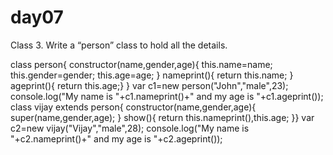 # day07
Class
3. Write a “person” class to hold all the details.

class person{
  constructor(name,gender,age){
    this.name=name;
    this.gender=gender;
    this.age=age;
  }
  nameprint(){ 
    return this.name;
  }
  ageprint(){
    return this.age;}
}
var c1=new person("John","male",23);
console.log("My name is "+c1.nameprint()+" and my age is "+c1.ageprint());
class vijay extends person{
  constructor(name,gender,age){
    super(name,gender,age);
  }
  show(){
    return this.nameprint(),this.age;
}}
var c2=new vijay("Vijay","male",28);
console.log("My name is "+c2.nameprint()+" and my age is "+c2.ageprint());



